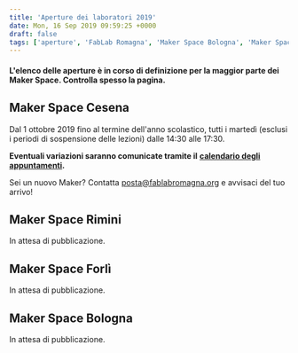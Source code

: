 ```yaml
---
title: 'Aperture dei laboratori 2019'
date: Mon, 16 Sep 2019 09:59:25 +0000
draft: false
tags: ['aperture', 'FabLab Romagna', 'Maker Space Bologna', 'Maker Space Cesena', 'Maker Space Forlì', 'Maker Space Rimini']
---
```


#### L'elenco delle aperture è in corso di definizione per la maggior parte dei Maker Space. Controlla spesso la pagina.

Maker Space Cesena
------------------

Dal 1 ottobre 2019 fino al termine dell'anno scolastico, tutti i martedì (esclusi i periodi di sospensione delle lezioni) dalle 14:30 alle 17:30.

**Eventuali variazioni saranno comunicate tramite il** [**calendario degli appuntamenti**](https://fablabromagna.org/appuntamenti/)**.**

Sei un nuovo Maker? Contatta posta@fablabromagna.org e avvisaci del tuo arrivo!

Maker Space Rimini
------------------

In attesa di pubblicazione.

Maker Space Forlì
-----------------

In attesa di pubblicazione.

Maker Space Bologna
-------------------

In attesa di pubblicazione.